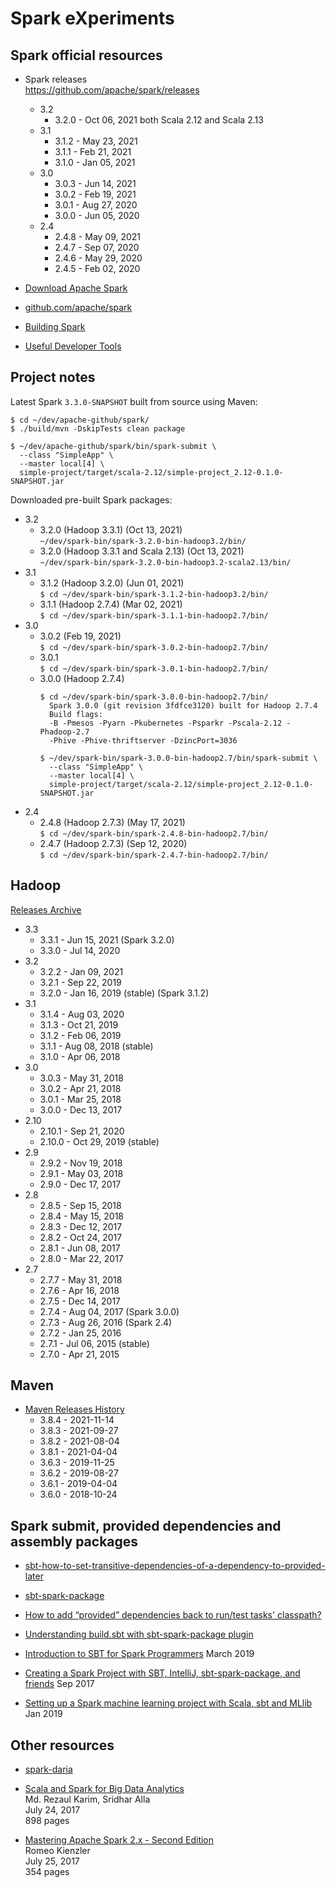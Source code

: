 Spark eXperiments
=================

Spark official resources
------------------------

- Spark releases  
  https://github.com/apache/spark/releases
    - 3.2
        - 3.2.0 - Oct 06, 2021 both Scala 2.12 and Scala 2.13
    - 3.1
        - 3.1.2 - May 23, 2021
        - 3.1.1 - Feb 21, 2021
        - 3.1.0 - Jan 05, 2021
    - 3.0
        - 3.0.3 - Jun 14, 2021
        - 3.0.2 - Feb 19, 2021
        - 3.0.1 - Aug 27, 2020
        - 3.0.0 - Jun 05, 2020
    - 2.4
        - 2.4.8 - May 09, 2021
        - 2.4.7 - Sep 07, 2020
        - 2.4.6 - May 29, 2020
        - 2.4.5 - Feb 02, 2020

- [Download Apache Spark](
  https://spark.apache.org/downloads.html
  )

- [github.com/apache/spark](
  https://github.com/apache/spark
  )

- [Building Spark](
  https://spark.apache.org/docs/latest/building-spark.html
  )

- [Useful Developer Tools](
  https://spark.apache.org/developer-tools.html
  )

Project notes
-------------

Latest Spark `3.3.0-SNAPSHOT` built from source using Maven:

```
$ cd ~/dev/apache-github/spark/
$ ./build/mvn -DskipTests clean package

$ ~/dev/apache-github/spark/bin/spark-submit \
  --class "SimpleApp" \
  --master local[4] \
  simple-project/target/scala-2.12/simple-project_2.12-0.1.0-SNAPSHOT.jar
```

Downloaded pre-built Spark packages:

- 3.2
    - 3.2.0 (Hadoop 3.3.1) (Oct 13, 2021)  
      `~/dev/spark-bin/spark-3.2.0-bin-hadoop3.2/bin/`
    - 3.2.0 (Hadoop 3.3.1 and Scala 2.13) (Oct 13, 2021)  
      `~/dev/spark-bin/spark-3.2.0-bin-hadoop3.2-scala2.13/bin/`
- 3.1
    - 3.1.2 (Hadoop 3.2.0) (Jun 01, 2021)  
      `$ cd ~/dev/spark-bin/spark-3.1.2-bin-hadoop3.2/bin/`
    - 3.1.1 (Hadoop 2.7.4) (Mar 02, 2021)  
      `$ cd ~/dev/spark-bin/spark-3.1.1-bin-hadoop2.7/bin/`
- 3.0
    - 3.0.2 (Feb 19, 2021)  
      `$ cd ~/dev/spark-bin/spark-3.0.2-bin-hadoop2.7/bin/`
    - 3.0.1  
      `$ cd ~/dev/spark-bin/spark-3.0.1-bin-hadoop2.7/bin/`
    - 3.0.0 (Hadoop 2.7.4)
      ```
      $ cd ~/dev/spark-bin/spark-3.0.0-bin-hadoop2.7/bin/  
        Spark 3.0.0 (git revision 3fdfce3120) built for Hadoop 2.7.4  
        Build flags:  
        -B -Pmesos -Pyarn -Pkubernetes -Psparkr -Pscala-2.12 -Phadoop-2.7  
        -Phive -Phive-thriftserver -DzincPort=3036
      
      $ ~/dev/spark-bin/spark-3.0.0-bin-hadoop2.7/bin/spark-submit \
        --class "SimpleApp" \
        --master local[4] \
        simple-project/target/scala-2.12/simple-project_2.12-0.1.0-SNAPSHOT.jar
      ```
- 2.4
    - 2.4.8 (Hadoop 2.7.3) (May 17, 2021)  
      `$ cd ~/dev/spark-bin/spark-2.4.8-bin-hadoop2.7/bin/`
    - 2.4.7 (Hadoop 2.7.3) (Sep 12, 2020)  
      `$ cd ~/dev/spark-bin/spark-2.4.7-bin-hadoop2.7/bin/`

Hadoop
------
[Releases Archive](https://hadoop.apache.org/release.html)

- 3.3
    - 3.3.1 - Jun 15, 2021 (Spark 3.2.0)
    - 3.3.0 - Jul 14, 2020
- 3.2
    - 3.2.2 - Jan 09, 2021
    - 3.2.1 - Sep 22, 2019
    - 3.2.0 - Jan 16, 2019 (stable) (Spark 3.1.2)
- 3.1
    - 3.1.4 - Aug 03, 2020
    - 3.1.3 - Oct 21, 2019
    - 3.1.2 - Feb 06, 2019
    - 3.1.1 - Aug 08, 2018 (stable)
    - 3.1.0 - Apr 06, 2018
- 3.0
    - 3.0.3 - May 31, 2018
    - 3.0.2 - Apr 21, 2018
    - 3.0.1 - Mar 25, 2018
    - 3.0.0 - Dec 13, 2017
- 2.10
    - 2.10.1 - Sep 21, 2020
    - 2.10.0 - Oct 29, 2019 (stable)
- 2.9
    - 2.9.2 - Nov 19, 2018
    - 2.9.1 - May 03, 2018
    - 2.9.0 - Dec 17, 2017
- 2.8
    - 2.8.5 - Sep 15, 2018
    - 2.8.4 - May 15, 2018
    - 2.8.3 - Dec 12, 2017
    - 2.8.2 - Oct 24, 2017
    - 2.8.1 - Jun 08, 2017
    - 2.8.0 - Mar 22, 2017
- 2.7
    - 2.7.7 - May 31, 2018
    - 2.7.6 - Apr 16, 2018
    - 2.7.5 - Dec 14, 2017
    - 2.7.4 - Aug 04, 2017 (Spark 3.0.0)
    - 2.7.3 - Aug 26, 2016 (Spark 2.4)
    - 2.7.2 - Jan 25, 2016
    - 2.7.1 - Jul 06, 2015 (stable)
    - 2.7.0 - Apr 21, 2015

Maven
-----

- [Maven Releases History](
  https://maven.apache.org/docs/history.html
  )
    - 3.8.4 - 2021-11-14
    - 3.8.3 - 2021-09-27
    - 3.8.2 - 2021-08-04
    - 3.8.1 - 2021-04-04
    - 3.6.3 - 2019-11-25
    - 3.6.2 - 2019-08-27
    - 3.6.1 - 2019-04-04
    - 3.6.0 - 2018-10-24

Spark submit, provided dependencies and assembly packages
---------------------------------------------------------

- [sbt-how-to-set-transitive-dependencies-of-a-dependency-to-provided-later](
  https://stackoverflow.com/questions/34015452/sbt-how-to-set-transitive-dependencies-of-a-dependency-to-provided-later
  )

- [sbt-spark-package](
  https://github.com/databricks/sbt-spark-package
  )

- [How to add “provided” dependencies back to run/test tasks' classpath?](
  https://stackoverflow.com/questions/18838944/how-to-add-provided-dependencies-back-to-run-test-tasks-classpath
  )

- [Understanding build.sbt with sbt-spark-package plugin](
  https://stackoverflow.com/questions/54796866/understanding-build-sbt-with-sbt-spark-package-plugin
  )

- [Introduction to SBT for Spark Programmers](
  https://mungingdata.com/apache-spark/introduction-to-sbt/
  ) March 2019

- [Creating a Spark Project with SBT, IntelliJ, sbt-spark-package, and friends](
  https://medium.com/@mrpowers/creating-a-spark-project-with-sbt-intellij-sbt-spark-package-and-friends-cc9108751c28
  ) Sep 2017

- [Setting up a Spark machine learning project with Scala, sbt and MLlib](
  https://medium.com/@pedrodc/setting-up-a-spark-machine-learning-project-with-scala-sbt-and-mllib-831c329907ea
  ) Jan 2019

Other resources
---------------

- [spark-daria](https://github.com/MrPowers/spark-daria)

- [Scala and Spark for Big Data Analytics](
  https://www.packtpub.com/big-data-and-business-intelligence/scala-and-spark-big-data-analytics
  )  
  Md. Rezaul Karim, Sridhar Alla  
  July 24, 2017  
  898 pages

- [Mastering Apache Spark 2.x - Second Edition](
  https://www.packtpub.com/big-data-and-business-intelligence/mastering-apache-spark-2x-second-edition
  )  
  Romeo Kienzler  
  July 25, 2017  
  354 pages
